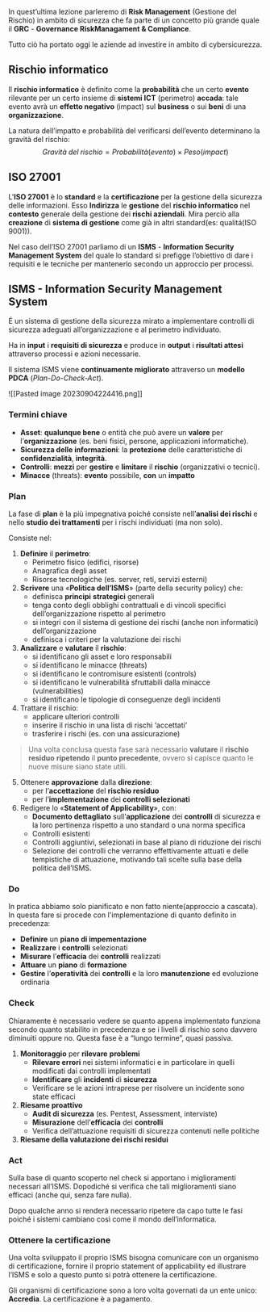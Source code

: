 In quest’ultima lezione parleremo di **Risk Management** (Gestione del Rischio) in ambito di sicurezza che fa parte di un concetto più grande quale il **GRC** - **Governance RiskManagament & Compliance**. 

Tutto ciò ha portato oggi le aziende ad investire in ambito di cybersicurezza.

## Rischio informatico
Il **rischio informatico** è definito come la **probabilità** che un certo **evento** rilevante per un certo insieme di **sistemi ICT** (perimetro) **accada**: tale evento avrà un **effetto negativo** (impact) sul **business** o sui **beni** di una **organizzazione**.

La natura dell’impatto e probabilità del verificarsi dell’evento determinano la gravità del rischio:
$$Gravità\;del\;rischio = Probabilità(evento)\times Peso(impact)$$
## ISO 27001
L'**ISO 27001** è lo **standard** e la **certificazione** per la gestione della sicurezza delle informazioni. Esso **Indirizza** le **gestione** del **rischio informatico** nel **contesto** generale della gestione dei **rischi aziendali**. Mira perciò alla **creazione** di **sistema di gestione** come già in altri standard(es: qualitá(ISO 9001)).


Nel caso dell’ISO 27001 parliamo di un **ISMS** - **Information Security Management System** del quale lo standard si prefigge l’obiettivo di dare i requisiti e le tecniche per mantenerlo secondo un approccio per processi.
## ISMS - Information Security Management System
É un sistema di gestione della sicurezza mirato a implementare controlli di sicurezza adeguati all’organizzazione e al perimetro individuato.

Ha in **input** i **requisiti di sicurezza** e produce in **output** i **risultati attesi** attraverso processi e azioni necessarie.

Il sistema ISMS viene **continuamente migliorato** attraverso un **modello PDCA** (*Plan-Do-Check-Act*).

![[Pasted image 20230904224416.png]]
### Termini chiave
- **Asset**: **qualunque bene** o entità che può avere un **valore** per l’**organizzazione** (es. beni fisici, persone, applicazioni informatiche).
- **Sicurezza delle informazioni**: la **protezione** delle caratteristiche di **confidenzialità**, **integrità**.
- **Controlli**: **mezzi** per **gestire** e **limitare** il **rischio** (organizzativi o tecnici).
- **Minacce** (threats): **evento** possibile, **con** un **impatto**
### Plan
La fase di **plan** è la più impegnativa poiché consiste nell’**analisi dei rischi** e nello **studio dei trattamenti** per i rischi individuati (ma non solo).

Consiste nel:
1. **Definire** il **perimetro**:
	- Perimetro fisico (edifici, risorse)
	- Anagrafica degli asset
	- Risorse tecnologiche (es. server, reti, servizi esterni)
2. **Scrivere** una «**Politica dell’ISMS**» (parte della security policy) che:
	- definisca **principi** **strategici** generali
	- tenga conto degli obblighi contrattuali e di vincoli specifici dell’organizzazione rispetto al perimetro
	- si integri con il sistema di gestione dei rischi (anche non informatici) dell’organizzazione
	- definisca i criteri per la valutazione dei rischi 
3. **Analizzare** e **valutare** il **rischio**:
	- si identificano gli asset e loro responsabili
	- si identificano le minacce (threats)
	- si identificano le contromisure esistenti (controls)
	- si identificano le vulnerabilità sfruttabili dalla minacce (vulnerabilities)
	- si identificano le tipologie di conseguenze degli incidenti
4. Trattare il rischio: 
	- applicare ulteriori controlli
	- inserire il rischio in una lista di rischi ‘accettati’
	- trasferire i rischi (es. con una assicurazione)

> Una volta conclusa questa fase sarà necessario **valutare** il **rischio residuo** **ripetendo** il **punto precedente**, ovvero si capisce quanto le nuove misure siano state utili.

5.  Ottenere **approvazione** dalla **direzione**:
	- per l’**accettazione** del **rischio residuo**
	- per l’**implementazione** dei **controlli selezionati**
6. Redigere lo «**Statement of Applicability**», con:
	- **Documento dettagliato** sull’**applicazione** dei **controlli** di sicurezza e la loro pertinenza rispetto a uno standard o una norma specifica
	- Controlli esistenti
	- Controlli aggiuntivi, selezionati in base al piano di riduzione dei rischi
	- Selezione dei controlli che verranno effettivamente attuati e delle tempistiche di attuazione, motivando tali scelte sulla base della politica dell’ISMS.
### Do 
In pratica abbiamo solo pianificato e non fatto niente(approccio a cascata).
In questa fare si procede con l'implementazione di quanto definito in precedenza:
- **Definire** un **piano di impementazione**
- **Realizzare** i **controlli** selezionati
- **Misurare** l’**efficacia** dei **controlli** realizzati
- **Attuare** un **piano** di **formazione**
- **Gestire** l’**operatività** dei **controlli** e la loro **manutenzione** ed evoluzione ordinaria
### Check
Chiaramente è necessario vedere se quanto appena implementato funziona secondo quanto stabilito in precedenza e se i livelli di rischio sono davvero diminuiti oppure no. 
Questa fase è a “lungo termine”, quasi passiva.

1. **Monitoraggio** per **rilevare** **problemi**
	- **Rilevare errori** nei sistemi informatici e in particolare in quelli modificati dai controlli implementati
	- **Identificare** gli **incidenti** di **sicurezza**
	- Verificare se le azioni intraprese per risolvere un incidente sono state efficaci
2. **Riesame proattivo**
	- **Audit di sicurezza** (es. Pentest, Assessment, interviste)
	- **Misurazione** dell’**efficacia** dei **controlli**
	 - Verifica dell’attuazione requisiti di sicurezza contenuti nelle politiche
3. **Riesame della valutazione dei rischi residui**
### Act
Sulla base di quanto scoperto nel check si apportano i miglioramenti necessari all’ISMS. Dopodiché si verifica che tali miglioramenti siano efficaci (anche qui, senza fare nulla). 

Dopo qualche anno si renderà necessario ripetere da capo tutte le fasi poiché i sistemi cambiano così come il mondo dell’informatica.
### Ottenere la certificazione
Una volta sviluppato il proprio ISMS bisogna comunicare con un organismo di certificazione, fornire il proprio statement of applicability ed illustrare l’ISMS e solo a questo punto si potrà ottenere la certificazione.

Gli organismi di certificazione sono a loro volta governati da un ente unico: **Accredia**.
La certificazione è a pagamento.
